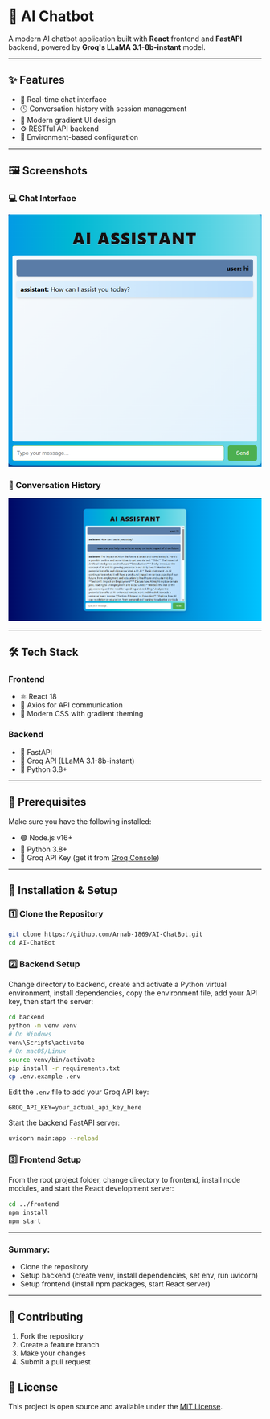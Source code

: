 # 🤖 AI Chatbot

A modern AI chatbot application built with **React** frontend and **FastAPI** backend, powered by **Groq's LLaMA 3.1-8b-instant** model.

---

## ✨ Features

- 💬 Real-time chat interface  
- 🕓 Conversation history with session management  
- 🎨 Modern gradient UI design  
- ⚙️ RESTful API backend  
- 🔐 Environment-based configuration  

---

## 🖼️ Screenshots

### 💻 Chat Interface

![Chat Interface](./assets/screenshot1.png)

### 📜 Conversation History

![Conversation History](./assets/screenshot2.png)

---

## 🛠 Tech Stack

### Frontend

- ⚛️ React 18  
- 📡 Axios for API communication  
- 🎨 Modern CSS with gradient theming  

### Backend

- 🚀 FastAPI  
- 🧠 Groq API (LLaMA 3.1-8b-instant)  
- 🐍 Python 3.8+  

---

## 🔧 Prerequisites

Make sure you have the following installed:

- 🟢 Node.js v16+  
- 🐍 Python 3.8+  
- 🔑 Groq API Key (get it from [Groq Console](https://console.groq.com/keys))  

---

## 🚀 Installation & Setup

### 1️⃣ Clone the Repository

```bash
git clone https://github.com/Arnab-1869/AI-ChatBot.git
cd AI-ChatBot
```

### 2️⃣ Backend Setup

Change directory to backend, create and activate a Python virtual environment, install dependencies, copy the environment file, add your API key, then start the server:

```bash
cd backend
python -m venv venv
# On Windows
venv\Scripts\activate
# On macOS/Linux
source venv/bin/activate
pip install -r requirements.txt
cp .env.example .env
```

Edit the `.env` file to add your Groq API key:

```
GROQ_API_KEY=your_actual_api_key_here
```

Start the backend FastAPI server:

```bash
uvicorn main:app --reload
```

### 3️⃣ Frontend Setup

From the root project folder, change directory to frontend, install node modules, and start the React development server:

```bash
cd ../frontend
npm install
npm start
```

---

### **Summary:**

* Clone the repository
* Setup backend (create venv, install dependencies, set env, run uvicorn)
* Setup frontend (install npm packages, start React server)

---

## 🤝 Contributing

1. Fork the repository
2. Create a feature branch
3. Make your changes
4. Submit a pull request

## 📄 License

This project is open source and available under the [MIT License](LICENSE).